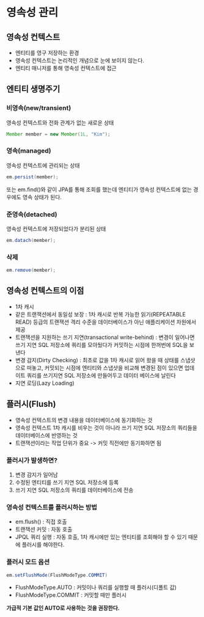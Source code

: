 # 영속성 관리
## 영속성 컨텍스트
- 엔티티를 영구 저장하는 환경
- 영속성 컨텍스트는 논리적인 개념으로 눈에 보이지 않는다.
- 엔티티 매니저를 통해 영속성 컨텍스트에 접근

## 엔티티 생명주기
### 비영속(new/transient)
영속성 컨텍스트와 전화 관계가 없는 새로운 상태
```java
Member member = new Member(1L, "Kim");
```
### 영속(managed)
영속성 컨텍스트에 관리되는 상태
```java
em.persist(member);
```
또는 em.find()와 같이 JPA를 통해 조회를 했는데 엔티티가 영속성 컨텍스트에 없는 경우에도 영속 상태가 된다.  
### 준영속(detached)
영속성 컨텍스트에 저장되었다가 분리된 상태
```java
em.datach(member);
```
### 삭제
```java
em.remove(member);
```

## 영속성 컨텍스트의 이점
- 1차 캐시
- 같은 트랜잭션에서 동일성 보장 : 1차 캐시로 반복 가능한 읽기(REPEATABLE READ) 등급의 트랜잭션 격리 수준을 데이터베이스가 아닌 애플리케이션 차원에서 제공
- 트랜잭션을 지원하는 쓰기 지연(transactional write-behind) : 변경이 일어나면 쓰기 지연 SQL 저장소에 쿼리를 모아뒀다가 커밋하는 시점에 한꺼번에 SQL을 보낸다
- 변경 감지(Dirty Checking) : 최초로 값을 1차 캐시로 읽어 왔을 때 상태를 스냅샷으로 떠놓고, 커밋되는 시점에 엔티티와 스냅샷을 비교해 변경된 점이 있으면 업데이트 쿼리를 쓰기지연 SQL 저장소에 만들어두고 데이터 베이스에 날린다
- 지연 로딩(Lazy Loading)

## 플러시(Flush)
- 영속성 컨텍스트의 변경 내용을 데이터베이스에 동기화하는 것
- 영속성 컨텍스트 1차 캐시를 비우는 것이 아니라 쓰기 지연 SQL 저장소의 쿼리들을 데이터베이스에 반영하는 것
- 트랜잭션이라는 작업 단위가 중요 -> 커밋 직전에만 동기화하면 됨
### 플러시가 발생하면?
1. 변경 감지가 일어남
2. 수정된 엔티티를 쓰기 지연 SQL 저장소에 등록
3. 쓰기 지연 SQL 저장소의 쿼리를 데이터베이스에 전송
### 영속성 컨텍스트를 플러시하는 방법
- em.flush() : 직접 호출
- 트랜잭션 커밋 : 자동 호출
- JPQL 쿼리 실행 : 자동 호출, 1차 캐시에만 있는 엔티티를 조회해야 할 수 있기 때문에 플러시를 해야한다.
### 플러시 모드 옵션
```java
em.setFlushMode(FlushModeType.COMMIT)
```
- FlushModeType.AUTO : 커밋이나 쿼리를 실행할 때 플러시(디폴트 값)
- FlushModeType.COMMIT : 커밋할 때만 플러시  

**가급적 기본 값인 AUTO로 사용하는 것을 권장한다.**